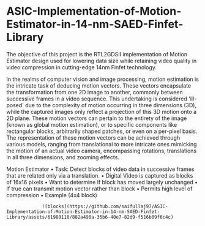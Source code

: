 # ASIC-Implementation-of-Motion-Estimator-in-14-nm-SAED-Finfet-Library
The objective of this project is the RTL2GDSII implementation of Motion Estimator design used for lowering data size while retaining video quality in video compression in cutting-edge 14nm Finfet technology. 

In the realms of computer vision and image processing, motion estimation is the intricate task of deducing motion vectors. These vectors encapsulate the transformation from one 2D image to another, commonly between successive frames in a video sequence. This undertaking is considered 'ill-posed' due to the complexity of motion occurring in three dimensions (3D), while the captured images only reflect a projection of this 3D motion onto a 2D plane. These motion vectors can pertain to the entirety of the image (known as global motion estimation), or to specific components like rectangular blocks, arbitrarily shaped patches, or even on a per-pixel basis. The representation of these motion vectors can be achieved through various models, ranging from translational to more intricate ones mimicking the motion of an actual video camera, encompassing rotations, translations in all three dimensions, and zooming effects.

Motion Estimator
• Task: Detect blocks of video data in successive frames that are related only via a translation.
• Digital Video is captured as blocks of 16x16 pixels
• Want to determine if block has moved largely unchanged
• If true can transmit motion vector rather than block
• Permits high level of compression
• Example (4x4 block)

                 ![blocks](https://github.com/saifullaj97/ASIC-Implementation-of-Motion-Estimator-in-14-nm-SAED-Finfet-Library/assets/61980110/882a490a-35b6-40e7-82d9-f516b09f6c4c)

